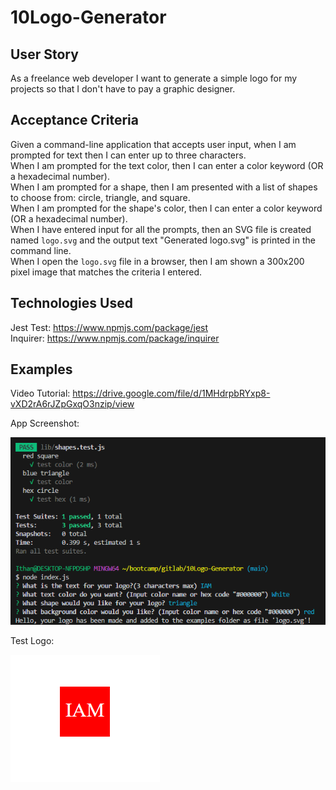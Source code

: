 # 10Logo-Generator

## User Story

As a freelance web developer I want to generate a simple logo for my projects so that I don't have to pay a graphic designer.

## Acceptance Criteria

Given a command-line application that accepts user input, when I am prompted for text
then I can enter up to three characters.
<br>When I am prompted for the text color, then I can enter a color keyword (OR a hexadecimal number).
<br>When I am prompted for a shape, then I am presented with a list of shapes to choose from: circle, triangle, and square.
<br>When I am prompted for the shape's color, then I can enter a color keyword (OR a hexadecimal number).
<br>When I have entered input for all the prompts, then an SVG file is created named `logo.svg` and the output text "Generated logo.svg" is printed in the command line.
<br>When I open the `logo.svg` file in a browser, then I am shown a 300x200 pixel image that matches the criteria I entered.

## Technologies Used

Jest Test: https://www.npmjs.com/package/jest
<br>Inquirer: https://www.npmjs.com/package/inquirer


## Examples

Video Tutorial: https://drive.google.com/file/d/1MHdrpbRYxp8-vXD2rA6rJZpGxqO3nzip/view

App Screenshot:

![alt text](./examples/Screenshot%202023-08-22%20231838.png)

Test Logo:

![alt text](./examples/Screenshot%202023-08-22%20221011.png)
